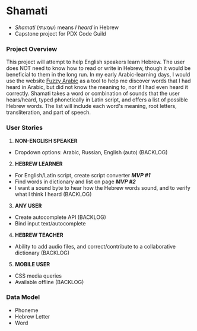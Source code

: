 # Shamati
- *Shamati* (שמעתי) means *I heard* in Hebrew 
- Capstone project for PDX Code Guild

### Project Overview
This project will attempt to help English speakers learn Hebrew. The user does NOT need to know how to read or write in Hebrew, though it would be beneficial to them in the long run. In my early Arabic-learning days, I would use the website [Fuzzy Arabic](http://fuzzyarabic.herokuapp.com/) as a tool to help me discover words that I had heard in Arabic, but did not know the meaning to, nor if I had even heard it correctly. Shamati takes a word or combination of sounds that the user hears/heard, typed phonetically in Latin script, and offers a list of possible Hebrew words. The list will include each word's meaning, root letters, transliteration, and part of speech.

### User Stories
1. **NON-ENGLISH SPEAKER**
* Dropdown options: Arabic, Russian, English (auto) (BACKLOG)
2. **HEBREW LEARNER**
* For English/Latin script, create script converter ***MVP #1***
* Find words in dictionary and list on page ***MVP #2***
* I want a sound byte to hear how the Hebrew words sound, and to verify what I think I heard (BACKLOG)
3. **ANY USER**
* Create autocomplete API (BACKLOG)
* Bind input text/autocomplete
4. **HEBREW TEACHER**
* Ability to add audio files, and correct/contribute to a collaborative dictionary (BACKLOG)
5. **MOBILE USER**
* CSS media queries
* Available offline (BACKLOG)

### Data Model
* Phoneme
* Hebrew Letter 
* Word

